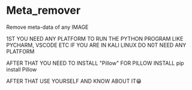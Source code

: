 # Meta_remover
Remove meta-data of any IMAGE

1ST YOU NEED ANY PLATFORM TO RUN THE PYTHON PROGRAM LIKE PYCHARM, VSCODE ETC
IF YOU ARE IN KALI LINUX DO N0T NEED ANY PLATFORM

AFTER THAT YOU NEED TO INSTALL "Pillow"
FOR PILLOW INSTALL pip install Pillow

AFTER THAT USE YOURSELF AND KNOW ABOUT IT😁
